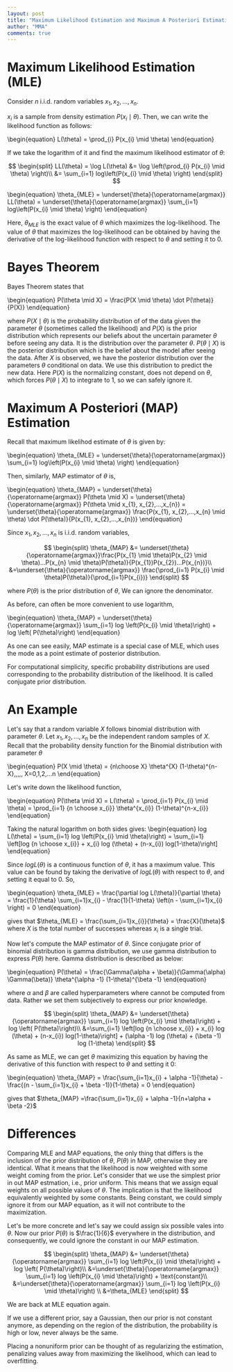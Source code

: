 ```yaml
---
layout: post
title: "Maximum Likelihood Estimation and Maximum A Posteriori Estimation"
author: "MMA"
comments: true
---
```


# Maximum Likelihood Estimation (MLE)

Consider $n$ i.i.d. random variables $x_{1}, x_{2}, ..., x_{n}$.

$x_{i}$ is a sample from density estimation $P(x_{i} \mid \theta)$. Then, we can write the likelihood function as follows:

\begin{equation}
L(\theta) = \prod_{i} P(x_{i} \mid \theta)
\end{equation}

If we take the logarithm of it and find the maximum likelihood estimator of $\theta$:

$$
\begin{split}
LL(\theta) = \log L(\theta) &= \log \left(\prod_{i} P(x_{i} \mid \theta) \right)\\
&= \sum_{i=1} log\left(P(x_{i} \mid \theta) \right)
\end{split}
$$

\begin{equation}
\theta_{MLE} = \underset{\theta}{\operatorname{argmax}} LL(\theta) = \underset{\theta}{\operatorname{argmax}} \sum_{i=1} log\left(P(x_{i} \mid \theta) \right)
\end{equation}

Here, $\theta_{MLE}$ is the exact value of $\theta$ which maximizes the log-likelihood. The value of $\theta$ that maximizes the log-likelihood can be obtained by having the derivative of the log-likelihood function with respect to $\theta$ and setting it to 0. 

# Bayes Theorem

Bayes Theorem states that

\begin{equation}
P(\theta \mid X) = \frac{P(X \mid \theta) \dot P(\theta)}{P(X)}
\end{equation}

where $P(X \mid \theta)$ is the probability distribution of of the data given the parameter $\theta$ (sometimes called the likelihood) and $P(X)$ is the prior distribution which represents our beliefs about the uncertain parameter $\theta$ before seeing any data. It is the distribution over the parameter $\theta$. $P(\theta \mid X)$ is the posterior distribution which is the belief about the model after seeing the data. After $X$ is observed, we have the posterior distribution over the parameters $\theta$ conditional on data. We use this distribution to predict the new data. Here $P(X)$ is the normalizing constant, does not depend on $\theta$, which forces $P(\theta \mid X)$ to integrate to 1, so we can safely ignore it. 

# Maximum A Posteriori (MAP) Estimation

Recall that maximum likelihod estimate of $\theta$ is given by:

\begin{equation}
\theta_{MLE} = \underset{\theta}{\operatorname{argmax}} \sum_{i=1} log\left(P(x_{i} \mid \theta) \right)
\end{equation}

Then, similarly, MAP estimator of $\theta$  is,

\begin{equation}
\theta_{MAP} = \underset{\theta}{\operatorname{argmax}} P(\theta \mid X) = \underset{\theta}{\operatorname{argmax}} P(\theta \mid x_{1}, x_{2},...,x_{n}) = \underset{\theta}{\operatorname{argmax}} \frac{P(x_{1}, x_{2},...,x_{n} \mid \theta) \dot P(\theta)}{P(x_{1}, x_{2},...,x_{n})}
\end{equation}

Since $x_{1}, x_{2},...,x_{n}$ is i.i.d. random variables,

$$
\begin{split}
\theta_{MAP} &= \underset{\theta}{\operatorname{argmax}}\frac{P(x_{1} \mid \theta)P(x_{2} \mid \theta)...P(x_{n} \mid \theta)P(\theta)}{P(x_{1})P(x_{2})...P(x_{n})}\\
&=\underset{\theta}{\operatorname{argmax}} \frac{\prod_{i=1} P(x_{i} \mid \theta)P(\theta)}{\prod_{i=1}P(x_{i})}
\end{split}
$$

where $P(\theta)$ is the prior distribution of $\theta$, We can ignore the denominator.

As before, can often be more convenient to use logarithm,

\begin{equation}
\theta_{MAP} = \underset{\theta}{\operatorname{argmax}} \sum_{i=1} log \left(P(x_{i} \mid \theta)\right) + log \left( P(\theta)\right)
\end{equation}

As one can see easily, MAP estimate is a special case of MLE, which uses the mode as a point estimate of posterior distribution.

For computational simplicity, specific probability distributions are used corresponding to the probability distribution of the likelihood. It is called conjugate prior distribution. 

# An Example
Let's say that a random variable $X$ follows binomial distribution with parameter $\theta$. Let $x_{1}, x_{2},...,x_{n}$ be the independent random samples of $X$. Recall that the probability density function for the Binomial distribution with parameter $\theta$

\begin{equation}
P(X \mid \theta) = {n\choose X} \theta^{X} (1-\theta)^{n-X},\,\,\,\, X=0,1,2,...n
\end{equation}

Let's write down the likelihood function,

\begin{equation}
P(\theta \mid X) = L(\theta) = \prod_{i=1} P(x_{i} \mid \theta) = \prod_{i=1} {n \choose x_{i}} \theta^{x_{i}} (1-\theta)^{n-x_{i}}
\end{equation}

Taking the natural logarithm on both sides gives:
\begin{equation}
log L(\theta) =  \sum_{i=1} log \left(P(x_{i} \mid \theta)\right) = \sum_{i=1} \left[log {n \choose x_{i}} + x_{i} log (\theta) + (n-x_{i}) log(1-\theta)\right]
\end{equation}

Since $log L(\theta)$ is a continuous function of $\theta$, it has a maximum value. This value can be found by
taking the derivative of $log L(\theta)$ with respect to $\theta$, and setting it equal to 0. So,

\begin{equation}
\theta_{MLE} = \frac{\partial log L(\theta)}{\partial \theta} = \frac{1}{\theta} \sum_{i=1}x_{i} - \frac{1}{1-\theta} \left(n - \sum_{i=1}x_{i}  \right) = 0
\end{equation}

gives that $\theta_{MLE} = \frac{\sum_{i=1}x_{i}}{\theta} = \frac{X}{\theta}$ where $X$ is the total number of successes whereas $x_{i}$ is a single trial.

Now let's compute the MAP estimator of $\theta$. Since conjugate prior of binomial distribution is gamma distribution, we use gamma distribution to express $P(\theta)$ here. Gamma distribution is described as below:

\begin{equation}
P(\theta) = \frac{\Gamma(\alpha + \beta)}{\Gamma(\alpha) \Gamma(\beta)} \theta^{\alpha -1} (1-\theta)^{\beta -1}
\end{equation}

where $\alpha$ and $\beta$ are called hyperparameters where cannot be computed from data. Rather we set them subjectively to express our prior knowledge.

$$
\begin{split}
\theta_{MAP} &= \underset{\theta}{\operatorname{argmax}} \sum_{i=1} log \left(P(x_{i} \mid \theta)\right) + log \left( P(\theta)\right)\\
&=\sum_{i=1} \left[log {n \choose x_{i}} + x_{i} log (\theta) + (n-x_{i}) log(1-\theta)\right] + (\alpha -1) log (\theta) + (\beta -1) log (1-\theta)
\end{split}
$$

As same as MLE, we can get $\theta$ maximizing this equation by having the derivative of this function with respect to $\theta$ and setting it 0:

\begin{equation}
\theta_{MAP} = \frac{\sum_{i=1}x_{i} + \alpha -1}{\theta} - \frac{(n - \sum_{i=1}x_{i} + \beta -1)}{1-\theta} = 0
\end{equation}

gives that $\theta_{MAP} =\frac{\sum_{i=1}x_{i} + \alpha -1}{n+\alpha + \beta -2}$

# Differences

Comparing MLE and MAP equations, the only thing that differs is the inclusion of the prior distribution of $\theta$, $P(\theta)$ in MAP, otherwise they are identical. What it means that the likelihood is now weighted with some weight coming from the prior. Let's consider that we use the simplest prior in out MAP estmation, i.e., prior uniform. This means that we assign equal weights on all possible values of $\theta$. The implication is that the likelihood equivalently weighted by some constants. Being constant, we could simply ignore it from our MAP equation, as it will not contribute to the maximization.

Let's be more concrete and let's say we could assign six possible vales into $\theta$. Now our prior $P(\theta)$ is $\frac{1}{6}$ everywhere in the distribution, and consequently, we could ignore the constant in our MAP estimation.

$$
\begin{split}
\theta_{MAP} &= \underset{\theta}{\operatorname{argmax}} \sum_{i=1} log \left(P(x_{i} \mid \theta)\right) + log \left( P(\theta)\right)\\
&=\underset{\theta}{\operatorname{argmax}} \sum_{i=1} log \left(P(x_{i} \mid \theta)\right) + \text{constant}\\
&=\underset{\theta}{\operatorname{argmax}} \sum_{i=1} log \left(P(x_{i} \mid \theta)\right) \\
&=\theta_{MLE}
\end{split}
$$

We are back at MLE equation again.

If we use a different prior, say a Gaussian, then our prior is not constant anymore, as depending on the region of the distribution, the probability is high or low, never always be the same.

Placing a nonuniform prior can be thought of as regularizing the estimation, penalizing values away from maximizing the likelihood, which can lead to overfitting. 
